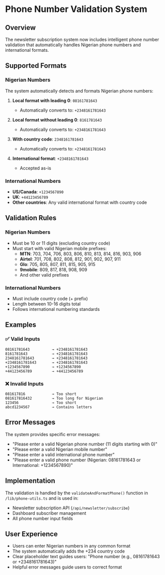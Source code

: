 # Phone Number Validation System

## Overview
The newsletter subscription system now includes intelligent phone number validation that automatically handles Nigerian phone numbers and international formats.

## Supported Formats

### Nigerian Numbers
The system automatically detects and formats Nigerian phone numbers:

1. **Local format with leading 0**: `08161781643`
   - Automatically converts to: `+2348161781643`

2. **Local format without leading 0**: `8161781643`
   - Automatically converts to: `+2348161781643`

3. **With country code**: `2348161781643`
   - Automatically converts to: `+2348161781643`

4. **International format**: `+2348161781643`
   - Accepted as-is

### International Numbers
- **US/Canada**: `+1234567890`
- **UK**: `+44123456789`
- **Other countries**: Any valid international format with country code

## Validation Rules

### Nigerian Numbers
- Must be 10 or 11 digits (excluding country code)
- Must start with valid Nigerian mobile prefixes:
  - **MTN**: 703, 704, 706, 803, 806, 810, 813, 814, 816, 903, 906
  - **Airtel**: 701, 708, 802, 808, 812, 901, 902, 907, 911
  - **Glo**: 705, 805, 807, 811, 815, 905, 915
  - **9mobile**: 809, 817, 818, 908, 909
  - And other valid prefixes

### International Numbers
- Must include country code (+ prefix)
- Length between 10-16 digits total
- Follows international numbering standards

## Examples

### ✅ Valid Inputs
```
08161781643          → +2348161781643
8161781643           → +2348161781643
2348161781643        → +2348161781643
+2348161781643       → +2348161781643
+1234567890          → +1234567890
+44123456789         → +44123456789
```

### ❌ Invalid Inputs
```
081617816            → Too short
081617816432         → Too long for Nigerian
123456               → Too short
abcd1234567          → Contains letters
```

## Error Messages
The system provides specific error messages:
- "Please enter a valid Nigerian phone number (11 digits starting with 0)"
- "Please enter a valid Nigerian mobile number"
- "Please enter a valid international phone number"
- "Please enter a valid phone number (Nigerian: 08161781643 or International: +1234567890)"

## Implementation
The validation is handled by the `validateAndFormatPhone()` function in `/lib/phone-utils.ts` and is used in:
- Newsletter subscription API (`/api/newsletter/subscribe`)
- Dashboard subscriber management
- All phone number input fields

## User Experience
- Users can enter Nigerian numbers in any common format
- The system automatically adds the +234 country code
- Clear placeholder text guides users: "Phone number (e.g., 08161781643 or +2348161781643)"
- Helpful error messages guide users to correct format